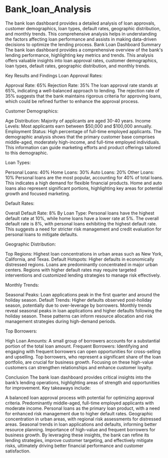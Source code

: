 # Bank_loan_Analysis
The bank loan dashboard provides a detailed analysis of loan approvals, customer demographics, loan types, default rates, geographic distribution, and monthly trends. This comprehensive analysis helps in understanding the factors affecting loan performance and assists in making data-driven decisions to optimize the lending process.
Bank Loan Dashboard Summary
The bank loan dashboard provides a comprehensive overview of the bank's lending performance, highlighting key metrics and trends. This analysis offers valuable insights into loan approval rates, customer demographics, loan types, default rates, geographic distribution, and monthly trends.

Key Results and Findings
Loan Approval Rates:

Approval Rate: 65%
Rejection Rate: 35%
The loan approval rate stands at 65%, indicating a well-balanced approach to lending. The rejection rate of 35% suggests that the bank maintains rigorous criteria for approving loans, which could be refined further to enhance the approval process.

Customer Demographics:

Age Distribution: Majority of applicants are aged 30-40 years.
Income Levels: Most applicants earn between $50,000 and $100,000 annually.
Employment Status: High percentage of full-time employed applicants.
The demographic analysis shows that the primary customer base comprises middle-aged, moderately high-income, and full-time employed individuals. This information can guide marketing efforts and product offerings tailored to this demographic.

Loan Types:

Personal Loans: 40%
Home Loans: 30%
Auto Loans: 20%
Other Loans: 10%
Personal loans are the most popular, accounting for 40% of total loans. This indicates a high demand for flexible financial products. Home and auto loans also represent significant portions, highlighting key areas for potential growth and focused marketing.

Default Rates:

Overall Default Rate: 8%
By Loan Type: Personal loans have the highest default rate at 10%, while home loans have a lower rate at 5%.
The overall default rate is 8%, with personal loans exhibiting the highest default rate. This suggests a need for stricter risk management and credit evaluation for personal loans to mitigate defaults.

Geographic Distribution:

Top Regions: Highest loan concentrations in urban areas such as New York, California, and Texas.
Default Hotspots: Higher defaults in economically distressed regions.
Loans are predominantly concentrated in major urban centers. Regions with higher default rates may require targeted interventions and customized lending strategies to manage risk effectively.

Monthly Trends:

Seasonal Peaks: Loan applications peak in the first quarter and around the holiday season.
Default Trends: Higher defaults observed post-holiday season, potentially due to over-leverage by borrowers.
Monthly trends reveal seasonal peaks in loan applications and higher defaults following the holiday season. These patterns can inform resource allocation and risk management strategies during high-demand periods.

Top Borrowers:

High Loan Amounts: A small group of borrowers accounts for a substantial portion of the total loan amount.
Frequent Borrowers: Identifying and engaging with frequent borrowers can open opportunities for cross-selling and upselling.
Top borrowers, who represent a significant share of the loan portfolio, are crucial for business growth. Focusing on these high-value customers can strengthen relationships and enhance customer loyalty.

Conclusion
The bank loan dashboard provides critical insights into the bank’s lending operations, highlighting areas of strength and opportunities for improvement. Key takeaways include:

A balanced loan approval process with potential for optimizing approval criteria.
Predominantly middle-aged, full-time employed applicants with moderate income.
Personal loans as the primary loan product, with a need for enhanced risk management due to higher default rates.
Geographic concentration in urban areas, with regional risk assessments for distressed areas.
Seasonal trends in loan applications and defaults, informing better resource planning.
Importance of high-value and frequent borrowers for business growth.
By leveraging these insights, the bank can refine its lending strategies, improve customer targeting, and effectively mitigate risks, ultimately driving better financial performance and customer satisfaction.







